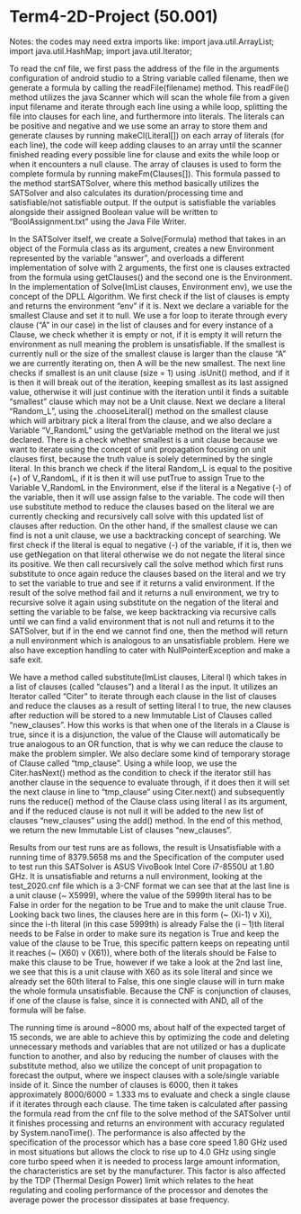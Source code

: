 # Term4-2D-Project (50.001)


Notes:
the codes may need extra imports like:
  import java.util.ArrayList;
  import java.util.HashMap;
  import java.util.Iterator;

To read the cnf file, we first pass the address of the file in the arguments configuration of android studio to a String variable called filename, then we generate a formula  by calling the readFile(filename) method. This readFile() method utilizes the java Scanner which will scan the whole file from a given input filename and iterate through each line using a while loop, splitting the file into clauses for each line, and furthermore into literals. The literals can be positive and negative and we use some an array to store them and generate clauses by running makeCl(Literal[]) on each array of literals (for each line), the code will keep adding clauses to an array until the scanner finished reading every possible line for clause and exits the while loop or when it encounters a null clause. The array of clauses is used to form the complete formula by running makeFm(Clauses[]). This formula passed to the method startSATSolver, where this method basically utilizes the SATSolver and also calculates its duration/processing time and satisfiable/not satisfiable output. If the output is satisfiable the variables alongside their assigned Boolean value will be written to “BoolAssignment.txt” using the Java File Writer.

In the SATSolver itself, we create a Solve(Formula) method that takes in an object of the Formula class as its argument, creates a new Environment represented by the variable “answer”, and overloads a different implementation of solve with 2 arguments, the first one is clauses extracted from the formula using getClauses() and the second one is the Environment. In the implementation of Solve(ImList<Clause> clauses, Environment env),  we use the concept of the DPLL Algorithm. We first check if the list of clauses is empty and returns the environment “env” if it is. Next we declare a variable for the smallest Clause and set it to null. We use a for loop to iterate through every clause (“A” in our case) in the list of clauses and for every instance of a Clause, we check whether it is empty or not, if it is empty it will return the environment as null meaning the problem is unsatisfiable. If the smallest is currently null or the size of the smallest clause is larger than the clause “A” we are currently iterating on, then A will be the new smallest. The next line checks if smallest is an unit clause (size = 1) using .isUnit() method, and if it is then it will break out of the iteration, keeping smallest as its last assigned value, otherwise it will just continue with the iteration until it finds a suitable “smallest” clause which may not be a Unit clause. 
Next we declare a literal “Random_L”, using the .chooseLiteral() method on the smallest clause which will arbitrary pick a literal from the clause, and we also declare a Variable “V_RandomL” using the getVariable method on the literal we just declared. There is a check whether smallest is a unit clause because we want to iterate using the concept of unit propagation focusing on unit clauses first, because the truth value is solely determined by the single literal. In this branch we check if the literal Random_L is equal to the positive (+) of V_RandomL, if it is then it will use putTrue to assign True to the Variable V_RandomL in the Environment, else if the literal is a Negative (-) of the variable, then it will use assign false to the variable. The code will then use substitute method to reduce the clauses based on the literal we are currently checking and recursively call solve with this updated list of clauses after reduction. On the other hand, if the smallest clause we can find is not a unit clause, we use a backtracking concept of searching. We first check if the literal is equal to negative (-) of the variable, if it is, then we use getNegation on that literal otherwise we do not negate the literal since its positive. We then call recursively call the solve method which first runs substitute to once again reduce the clauses based on the literal and we try to set the variable to true and see if it returns a valid environment. If the result of the solve method fail and it returns a null environment, we try to recursive solve it again using substitute on the negation of the literal and setting the variable to be false, we keep backtracking via recursive calls until we can find a valid environment that is not null and returns it to the SATSolver, but if in the end we cannot find one, then the method will return a null environment which is analogous to an unsatisfiable problem. Here we also have exception handling to cater with NullPointerException and make a safe exit.
  
We have a method called substitute(ImList<Clause> clauses, Literal l) which takes in a list of clauses (called “clauses”) and a literal l as the input. It utilizes an Iterator<Clauses> called “Citer” to iterate through each clause in the list of clauses and reduce the clauses as a result of setting literal l to true, the new clauses after reduction will be stored to a new Immutable List of Clauses called “new_clauses”. How this works is that when one of the literals in a Clause is true, since it is a disjunction, the value of the Clause will automatically be true analogous to an OR function, that is why we can reduce the clause to make the problem simpler. We also declare some kind of temporary storage of Clause called “tmp_clause”. Using a while loop, we use the Citer.hasNext() method as the condition to check if the iterator still has another clause in the sequence to evaluate through, if it does then it will set the next clause in line to “tmp_clause” using Citer.next() and subsequently runs the reduce() method of the Clause class using literal l as its argument, and if the reduced clause is not null it will be added to the new list of clauses “new_clauses” using the add() method. In the end of this method, we return the new Immutable List of clauses “new_clauses”. 
  
Results from our test runs are as follows, the result is Unsatisfiable with a running time of 8379.5658 ms and the Specification of the computer used to test run this SATSolver is ASUS VivoBook Intel Core i7-8550U at 1.80 GHz. It is unsatisfiable and returns a null environment, looking at the test_2020.cnf file which is a 3-CNF format we can see that at the last line is a unit clause (~ X5999), where the value of the 5999th literal has to be False in order for the negation to be True and to make the unit clause True. Looking back two lines, the clauses here are in this form (~ (Xi-1) v Xi), since the i-th literal (in this case 5999th) is already False the (i – 1)th literal needs to be False in order to make sure its negation is True and keep the value of the clause to be True, this specific pattern keeps on repeating until it reaches (~ (X60) v (X61)), where both of the literals should be False to make this clause to be True, however if we take a look at the 2nd last line, we see that this is a unit clause with X60 as its sole literal and since we already set the 60th literal to False, this one single clause will in turn make the whole formula unsatisfiable. Because the CNF is conjunction of clauses, if one of the clause is false, since it is connected with AND, all of the formula will be false.

The running time is around ~8000 ms, about half of the expected target of 15 seconds, we are able to achieve this by optimizing the code and deleting unnecessary methods and variables that are not utilized or has a duplicate function to another, and also by reducing the number of clauses with the substitute method, also we utilize the concept of unit propagation to forecast the output, where we inspect clauses with a sole/single variable inside of it. Since the number of clauses is 6000, then it takes approximately 8000/6000 = 1.333 ms to evaluate and check a single clause if it iterates through each clause. The time taken is calculated after passing the formula read from the cnf file to the solve method of the SATSolver until it finishes processing and returns an environment with accuracy regulated by System.nanoTime(). The performance is also affected by the specification of the processor which has a base core speed 1.80 GHz used in most situations but allows the clock to rise up to 4.0 GHz using single core turbo speed when it is needed to process large amount information, the characteristics are set by the manufacturer. This factor is also affected by the TDP (Thermal Design Power) limit which relates to the heat regulating and cooling performance of the processor and denotes the average power the processor dissipates at base frequency.




